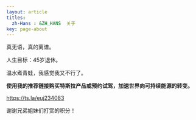 ```yaml
---
layout: article
titles:
  zh-Hans : &ZH_HANS  关于
key: page-about
---
```



真无语，真的离谱。

人生目标：45岁退休。

温水煮青蛙，我感觉我又不行了。



**使用我的推荐链接购买特斯拉产品或预约试驾，加速世界向可持续能源的转变。**

 https://ts.la/euj234083

谢谢兄弟姐妹们打赏的积分！
